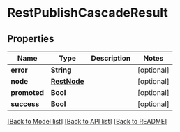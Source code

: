 # RestPublishCascadeResult

## Properties
Name | Type | Description | Notes
------------ | ------------- | ------------- | -------------
**error** | **String** |  | [optional] 
**node** | [**RestNode**](RestNode.md) |  | [optional] 
**promoted** | **Bool** |  | [optional] 
**success** | **Bool** |  | [optional] 

[[Back to Model list]](../README.md#documentation-for-models) [[Back to API list]](../README.md#documentation-for-api-endpoints) [[Back to README]](../README.md)


